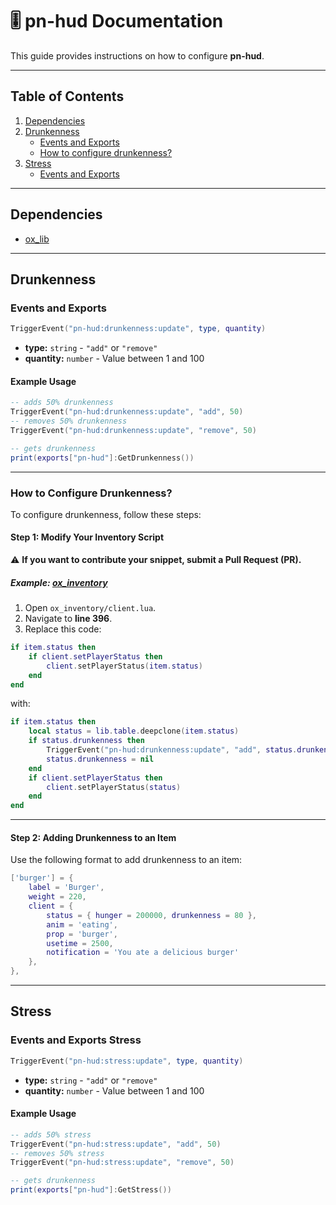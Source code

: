 # 🎚 pn-hud Documentation

This guide provides instructions on how to configure **pn-hud**.

---

## Table of Contents

1. [Dependencies](#dependencies)
2. [Drunkenness](#drunkenness)
   - [Events and Exports](#events-and-exports)
   - [How to configure drunkenness?](#how-to-configure-drunkenness)
3. [Stress](#stress)
   - [Events and Exports](#Events-and-Exports-Stress)

---

## Dependencies

- [ox_lib](https://github.com/overextended/ox_lib)

---

## Drunkenness

### Events and Exports

```lua
TriggerEvent("pn-hud:drunkenness:update", type, quantity)
```

- **type:** `string` - `"add"` or `"remove"`
- **quantity:** `number` - Value between 1 and 100

#### Example Usage
```lua
-- adds 50% drunkenness
TriggerEvent("pn-hud:drunkenness:update", "add", 50)
-- removes 50% drunkenness
TriggerEvent("pn-hud:drunkenness:update", "remove", 50)

-- gets drunkenness
print(exports["pn-hud"]:GetDrunkenness())
```
---

### How to Configure Drunkenness?

To configure drunkenness, follow these steps:

#### Step 1: Modify Your Inventory Script
⚠ **If you want to contribute your snippet, submit a Pull Request (PR).**

##### Example: [ox_inventory](https://github.com/overextended/ox_inventory)

1. Open `ox_inventory/client.lua`.
2. Navigate to **line 396**.
3. Replace this code:

```lua
if item.status then
    if client.setPlayerStatus then
        client.setPlayerStatus(item.status)
    end
end
```

with:

```lua
if item.status then
    local status = lib.table.deepclone(item.status)
    if status.drunkenness then
        TriggerEvent("pn-hud:drunkenness:update", "add", status.drunkenness)
        status.drunkenness = nil
    end
    if client.setPlayerStatus then
        client.setPlayerStatus(status)
    end
end
```

---

#### Step 2: Adding Drunkenness to an Item

Use the following format to add drunkenness to an item:

```lua
['burger'] = {
    label = 'Burger',
    weight = 220,
    client = {
        status = { hunger = 200000, drunkenness = 80 },
        anim = 'eating',
        prop = 'burger',
        usetime = 2500,
        notification = 'You ate a delicious burger'
    },
},
```

---

## Stress

### Events and Exports Stress

```lua
TriggerEvent("pn-hud:stress:update", type, quantity)
```

- **type:** `string` - `"add"` or `"remove"`
- **quantity:** `number` - Value between 1 and 100

#### Example Usage
```lua
-- adds 50% stress
TriggerEvent("pn-hud:stress:update", "add", 50)
-- removes 50% stress
TriggerEvent("pn-hud:stress:update", "remove", 50)

-- gets drunkenness
print(exports["pn-hud"]:GetStress())
```
